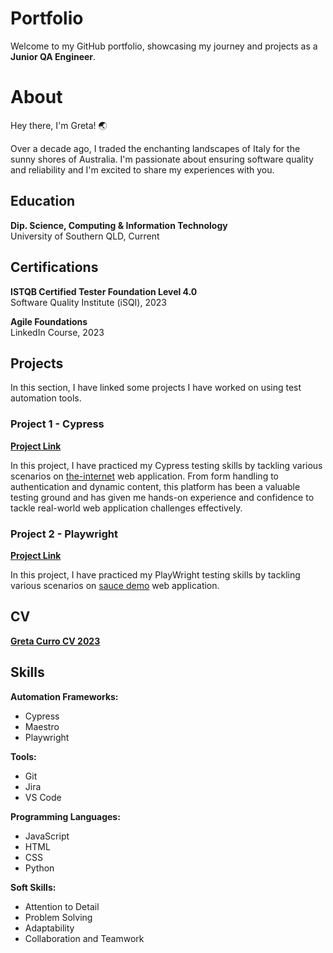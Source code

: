 # Portfolio

Welcome to my GitHub portfolio, showcasing my journey and projects as a **Junior QA Engineer**.

# About

Hey there, I'm Greta! 🌏

Over a decade ago, I traded the enchanting landscapes of Italy for the sunny shores of Australia. I'm passionate about ensuring software quality and reliability and I'm excited to share my experiences with you.

## Education

**Dip. Science, Computing & Information Technology**
<br> 
University of Southern QLD, Current

## Certifications

**ISTQB Certified Tester Foundation Level 4.0**
<br> 
Software Quality Institute (iSQI), 2023

**Agile Foundations**
<br> 
LinkedIn Course, 2023

## Projects

In this section, I have linked some projects I have worked on using test automation tools.

### Project 1 - Cypress

[**Project Link**](https://github.com/Bertinaoz/testing-the-internet-cypress)

In this project, I have practiced my Cypress testing skills by tackling various scenarios on [the-internet](http://the-internet.herokuapp.com/) web application. From form handling to authentication and dynamic content, this platform has been a valuable testing ground and has given me hands-on experience and confidence to tackle real-world web application challenges effectively.

### Project 2 - Playwright

[**Project Link**](https://github.com/Bertinaoz/testing-saucedemo-playwright)

In this project, I have practiced my PlayWright testing skills by tackling various scenarios on [sauce demo](https://www.saucedemo.com/) web application.

## CV

[**Greta Curro CV 2023**](https://drive.google.com/file/d/1JIb6Uk5I4A16aefEmmUGBxI6F7mn449E/view?usp=drive_link)

## Skills

**Automation Frameworks:**

- Cypress
- Maestro
- Playwright

**Tools:**

- Git
- Jira
- VS Code 

**Programming Languages:**

- JavaScript
- HTML
- CSS
- Python

**Soft Skills:**

- Attention to Detail
- Problem Solving
- Adaptability
- Collaboration and Teamwork
